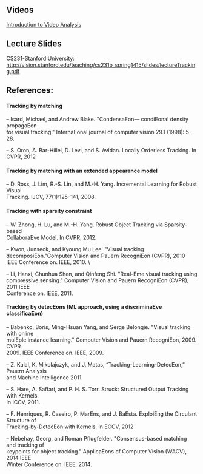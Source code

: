 ## Videos
[Introduction to Video Analysis](https://www.coursera.org/lecture/deep-learning-in-computer-vision/introduction-to-video-analysis-alApg)




## Lecture Slides

CS231-Stanford University:
http://vision.stanford.edu/teaching/cs231b_spring1415/slides/lectureTracking.pdf

## References:

#### Tracking	by	matching	
– Isard,	Michael,	and	Andrew	Blake.	"CondensaEon—	condiEonal	density	propagaEon	
for	visual	tracking."	InternaEonal	journal	of	computer	vision	29.1	(1998):	5-28.

– S.	Oron,	A.	Bar-Hillel,	D.	Levi,	and	S.	Avidan.	Locally	Orderless	Tracking.	In	CVPR,	2012

#### Tracking	by	matching	with	an	extended	appearance	model	
– D.	Ross,	J.	Lim,	R.-S.	Lin,	and	M.-H.	Yang.	Incremental	Learning	for	Robust	Visual	
Tracking.	IJCV,	77(1):125–141,	2008.	

#### Tracking	with	sparsity	constraint	
– W.	Zhong,	H.	Lu,	and	M.-H.	Yang.	Robust	Object	Tracking	via	Sparsity-based	
CollaboraEve	Model.	In	CVPR,	2012.	

– Kwon,	Junseok,	and	Kyoung	Mu	Lee.	"Visual	tracking	decomposiEon."Computer
Vision	and	Pauern	RecogniEon	(CVPR),	2010	IEEE	Conference	on.	IEEE,	2010.	\

– Li,	Hanxi,	Chunhua Shen,	and	Qinfeng	Shi.	"Real-Eme	visual	tracking	using	
compressive	sensing."	Computer	Vision	and	Pauern	RecogniEon	(CVPR),	2011	IEEE	
Conference	on.	IEEE,	2011.	

#### Tracking	by	detecEons	(ML	approach,	using	a	discriminaEve	classificaEon)	
– Babenko,	Boris,	Ming-Hsuan	Yang,	and	Serge	Belongie.	"Visual	tracking	with	online	
mulEple	instance	learning."	Computer	Vision	and	Pauern	RecogniEon,	2009.	CVPR	
2009.	IEEE	Conference	on.	IEEE,	2009.	

– Z.	Kalal,	K.	Mikolajczyk,	and	J.	Matas,	“Tracking-Learning-DetecEon,”	Pauern	Analysis	
and	Machine	Intelligence	2011.	

– S.	Hare,	A.	Saffari,	and	P.	H.	S.	Torr.	Struck:	Structured	Output	Tracking	with	Kernels.	
In	ICCV,	2011.	

– F.	Henriques,	R.	Caseiro,	P.	MarEns,	and	J.	BaEsta.	ExploiEng	the	Circulant	Structure	of	
Tracking-by-DetecEon	with	Kernels.	In	ECCV,	2012	

– Nebehay,	Georg,	and	Roman	Pflugfelder.	"Consensus-based	matching	and	tracking	of	
keypoints	for	object	tracking."	ApplicaEons	of	Computer	Vision	(WACV),	2014	IEEE	
Winter	Conference	on.	IEEE,	2014.	
